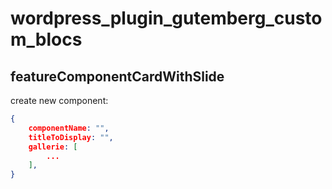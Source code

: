 # wordpress_plugin_gutemberg_custom_blocs

## featureComponentCardWithSlide

create new component:

```json
{
    componentName: "",
    titleToDisplay: "",
    gallerie: [
        ...
    ],
}
```